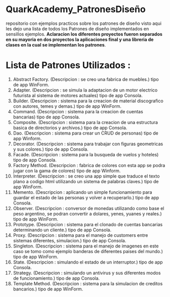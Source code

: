 # QuarkAcademy_PatronesDiseño
repositorio con ejemplos practicos sobre los patrones de diseño visto
 aqui les dejo una lista de todos los Patrones de diseño implementados en sensillos ejemplos.
 **Aclaracion los diferentes proyectos fueron separados en su mayoria en dos proyectos la aplicaciones final y una 
 libreria de clases en la cual se implementan los patrones**.
 
 # Lista de Patrones Utilizados : 
 1. Abstract Factory. (Descripcion : se creo una fabrica de muebles.) tipo de app WinForm.
 2. Adapter. (Descripcion : se simula la adaptacion de un motor electrico futurista al sistema de motores actuales) tipo de app Consola.
 3. Builder. (Descripcion : sistema para la creacion de material discografico con autores, temes y demas.) tipo de app WinForm.
 4. Command. (Descripcion : sistema para la creacion de cuentas bancarias) tipo de app Consola.
 5. Composite. (Descripcion : sistema para la creacion de una estructura basica de directorios y archivos.) tipo de app Consola.
 6. Dao. (Descripcion : sistema para crear un CRUD de personas) tipo de app Winform.
 7. Decorator. (Descripcion : sistema para trabajar con figuras geometricas y sus colores.) tipo de app Consola.
 8. Facade. (Descripcion : sistema para la busqueda de vuelos y hoteles) tipo de app Consola.
 9. Factory Method. (Descripcion : fabrica de colores con esta app se podra jugar con la gama de colores) tipo de app Winform.
 10. Interpreter. (Descripcion : se creo una app simple que traduce el texto plano a codigo html utilizando un sistema de palabras claves.) tipo de app WinForm.
 11. Memento. (Descripcion : aplicando un simple funcionamiento para guardar el estado de las personas y volver a recuperarlo.) tipo de app Consola.
 12. Observer. (Descripcion : conversor de monedas utilizando como base el peso argentino, se podran convertir a dolares, yenes, yuanes y reales.) tipo de app WinForm.
 13. Prototype. (Descripcion : sistema para el clonado de cuentas bancarias determinando un cliente.) tipo de app Consola.
 14. Proxy. (Descripcion : sistema para el manejo de customers entre sistemas diferentes, simulacion.) tipo de app Consola.
 15. Singleton. (Descripcion : sistema para el manejo de imagenes en este caso se tomo como ejemplo banderas de diferentes paises del mundo.) tipo de app WinForm.
 16. State. (Descripcion : simulando el estado de un interruptor.) tipo de app Consola.
 17. Strategy. (Descripcion : simulando un antivirus y sus diferentes modos de funcionamiento.) tipo de app Consola.
 18. Template Method. (Descripcion : sistema para la simulacion de creditos bancarios.) tipo de app WinForm.
